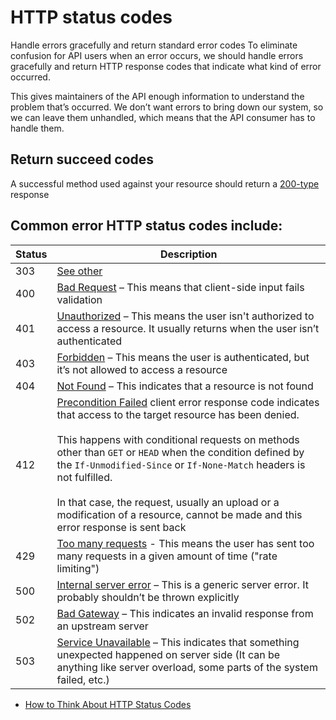 # HTTP status codes

Handle errors gracefully and return standard error codes
To eliminate confusion for API users when an error occurs, we should handle errors gracefully and return HTTP response codes that indicate what kind of error occurred.

This gives maintainers of the API enough information to understand the problem that’s occurred. We don’t want errors to bring down our system, so we can leave them unhandled, which means that the API consumer has to handle them.

## Return succeed codes

A successful method used against your resource should return a [200-type](https://developer.mozilla.org/en-US/docs/Web/HTTP/Status/200) response

## Common error HTTP status codes include:

| Status | Description |
| ------ | ----------|
| 303    | [See other](https://developer.mozilla.org/en-US/docs/Web/HTTP/Status/303) |)
| 400    | [Bad Request](https://developer.mozilla.org/en-US/docs/Web/HTTP/Status/400) – This means that client-side input fails validation |
| 401    | [Unauthorized](https://developer.mozilla.org/en-US/docs/Web/HTTP/Status/401) – This means the user isn't authorized to access a resource. It usually returns when the user isn’t authenticated |
| 403   | [Forbidden](https://developer.mozilla.org/en-US/docs/Web/HTTP/Status/403) – This means the user is authenticated, but it’s not allowed to access a resource |
| 404  | [Not Found](https://developer.mozilla.org/en-US/docs/Web/HTTP/Status/404) – This indicates that a resource is not found |
| 412 | [Precondition Failed](https://developer.mozilla.org/en-US/docs/Web/HTTP/Status/412) client error response code indicates that access to the target resource has been denied. <br><br> This happens with conditional requests on methods other than `GET` or `HEAD` when the condition defined by the `If-Unmodified-Since` or `If-None-Match` headers is not fulfilled.<br><br>In that case, the request, usually an upload or a modification of a resource, cannot be made and this error response is sent back |
| 429 | [Too many requests](https://developer.mozilla.org/en-US/docs/Web/HTTP/Status/429) - This means the user has sent too many requests in a given amount of time ("rate limiting")
| 500 | [Internal server error](https://developer.mozilla.org/en-US/docs/Web/HTTP/Status/500) – This is a generic server error. It probably shouldn’t be thrown explicitly |
| 502 | [Bad Gateway](https://developer.mozilla.org/en-US/docs/Web/HTTP/Status/502) – This indicates an invalid response from an upstream server |
| 503 | [Service Unavailable](https://developer.mozilla.org/en-US/docs/Web/HTTP/Status/503) – This indicates that something unexpected happened on server side (It can be anything like server overload, some parts of the system failed, etc.) |

<RRead>

- [How to Think About HTTP Status Codes](https://www.mnot.net/blog/2017/05/11/status_codes "How to Think About HTTP Status Codes")

</RRead>